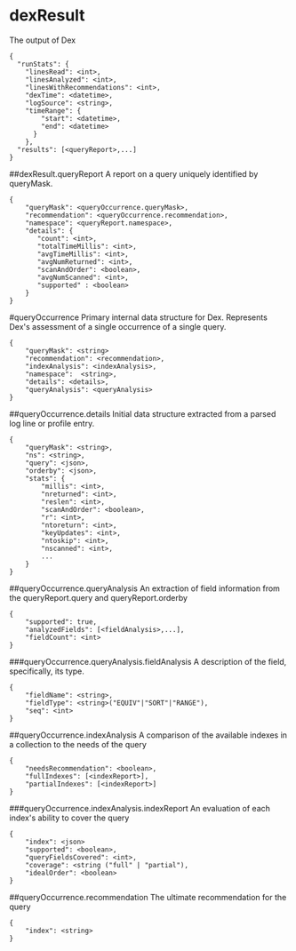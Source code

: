 # dexResult
The output of Dex
```
{
  "runStats": {
    "linesRead": <int>,
    "linesAnalyzed": <int>,
    "linesWithRecommendations": <int>,
    "dexTime": <datetime>,
    "logSource": <string>,
    "timeRange": {
        "start": <datetime>,
        "end": <datetime>
      }
    },
  "results": [<queryReport>,...]
}
```

##dexResult.queryReport
A report on a query uniquely identified by queryMask.

```
{
    "queryMask": <queryOccurrence.queryMask>,
    "recommendation": <queryOccurrence.recommendation>,
    "namespace": <queryReport.namespace>,
    "details": {
       "count": <int>,
       "totalTimeMillis": <int>,
       "avgTimeMillis": <int>,
       "avgNumReturned": <int>,
       "scanAndOrder": <boolean>,
       "avgNumScanned": <int>,
       "supported" : <boolean>
    }
}
```

#queryOccurrence
Primary internal data structure for Dex. Represents Dex's assessment of a single occurrence of a single query.
```
{
    "queryMask": <string>
    "recommendation": <recommendation>,
    "indexAnalysis": <indexAnalysis>,
    "namespace":  <string>,
    "details": <details>,
    "queryAnalysis": <queryAnalysis>
}
```

##queryOccurrence.details
Initial data structure extracted from a parsed log line or profile entry.

```
{
    "queryMask": <string>,
    "ns": <string>,
    "query": <json>,
    "orderby": <json>,
    "stats": {
        "millis": <int>,
        "nreturned": <int>,
        "reslen": <int>,
        "scanAndOrder": <boolean>,
        "r": <int>,
        "ntoreturn": <int>,
        "keyUpdates": <int>,
        "ntoskip": <int>,
        "nscanned": <int>,
        ...
    }
}
```

##queryOccurrence.queryAnalysis
An extraction of field information from the queryReport.query and queryReport.orderby

```
{
    "supported": true,
    "analyzedFields": [<fieldAnalysis>,...],
    "fieldCount": <int>
}
```

###queryOccurrence.queryAnalysis.fieldAnalysis
A description of the field, specifically, its type.

```
{
    "fieldName": <string>,
    "fieldType": <string>("EQUIV"|"SORT"|"RANGE"),
    "seq": <int>
}
```

##queryOccurrence.indexAnalysis
A comparison of the available indexes in a collection to the needs of the query

```
{
    "needsRecommendation": <boolean>,
    "fullIndexes": [<indexReport>],
    "partialIndexes": [<indexReport>]
}
```

###queryOccurrence.indexAnalysis.indexReport
An evaluation of each index's ability to cover the query

```
{
    "index": <json> 
    "supported": <boolean>, 
    "queryFieldsCovered": <int>, 
    "coverage": <string ("full" | "partial"), 
    "idealOrder": <boolean>
}
```

##queryOccurrence.recommendation
The ultimate recommendation for the query

```
{
    "index": <string>
}
```
